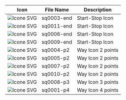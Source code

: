
| Icon  | File Name       | Description |
|-------|-----------------|-------------|
|![Icone SVG](https://urbancode.samuellopes.com.br/imgs/sq0003-end.svg)   | sq0003-end  | Start-Stop Icon      |
|![Icone SVG](https://urbancode.samuellopes.com.br/imgs/sq0011-end.svg)   | sq0011-end  | Start-Stop Icon      |
|![Icone SVG](https://urbancode.samuellopes.com.br/imgs/sq0006-end.svg)   | sq0006-end  | Start-Stop Icon      |
|![Icone SVG](https://urbancode.samuellopes.com.br/imgs/sq0009-end.svg)   | sq0009-end  | Start-Stop Icon      |
|![Icone SVG](https://urbancode.samuellopes.com.br/imgs/sq0004-p2.svg)    | sq0004-p2   | Way Icon 2 points    |
|![Icone SVG](https://urbancode.samuellopes.com.br/imgs/sq0005-p2.svg)    | sq0005-p2   | Way Icon 2 points    |
|![Icone SVG](https://urbancode.samuellopes.com.br/imgs/sq0007-p2.svg)    | sq0007-p2   | Way Icon 2 points    |
|![Icone SVG](https://urbancode.samuellopes.com.br/imgs/sq0010-p2.svg)    | sq0010-p2   | Way Icon 2 points    |
|![Icone SVG](https://urbancode.samuellopes.com.br/imgs/sq0008-p3.svg)    | sq0008-p3   | Way Icon 3 points    |
|![Icone SVG](https://urbancode.samuellopes.com.br/imgs/sq0001-p4.svg)    | sq0001-p4   | Way Icon 4 points    |






